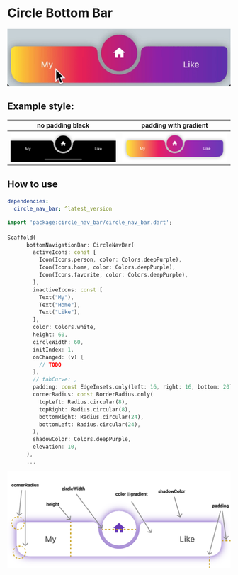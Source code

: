 
# Circle Bottom Bar

![](doc/animation.gif)

## Example style:

|            **no padding black**             |            **padding with gradient**             | 
| :------------------------------: | :------------------------------: | 
|    ![](doc/nopadding-black.png)     |    ![](doc/padding-gradient2.png)     | ![](doc/appbar-badge.gif) |



## How to use
```yaml
dependencies:
  circle_nav_bar: ^latest_version
```

```dart
import 'package:circle_nav_bar/circle_nav_bar.dart';

Scaffold(
      bottomNavigationBar: CircleNavBar(
        activeIcons: const [
          Icon(Icons.person, color: Colors.deepPurple),
          Icon(Icons.home, color: Colors.deepPurple),
          Icon(Icons.favorite, color: Colors.deepPurple),
        ],
        inactiveIcons: const [
          Text("My"),
          Text("Home"),
          Text("Like"),
        ],
        color: Colors.white,
        height: 60,
        circleWidth: 60,
        initIndex: 1,
        onChanged: (v) {
          // TODO
        },
        // tabCurve: ,
        padding: const EdgeInsets.only(left: 16, right: 16, bottom: 20),
        cornerRadius: const BorderRadius.only(
          topLeft: Radius.circular(8),
          topRight: Radius.circular(8),
          bottomRight: Radius.circular(24),
          bottomLeft: Radius.circular(24),
        ),
        shadowColor: Colors.deepPurple,
        elevation: 10,
      ),
      ...
```

![](doc/value.png)